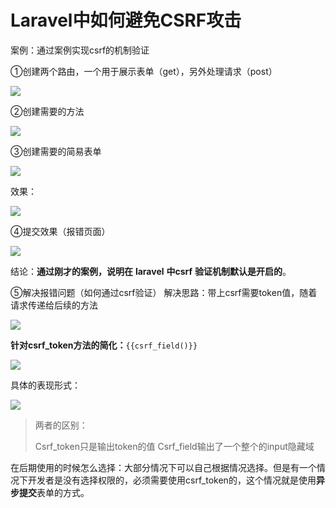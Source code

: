 # Laravel中如何避免CSRF攻击



案例：通过案例实现csrf的机制验证

①创建两个路由，一个用于展示表单（get），另外处理请求（post）

![](https://i.loli.net/2019/04/21/5cbb4630a8c27.png)

 

②创建需要的方法

![](https://i.loli.net/2019/04/21/5cbb469c371e3.png)

③创建需要的简易表单

![](https://i.loli.net/2019/04/21/5cbb4868016fd.png)

效果：

![](https://i.loli.net/2019/04/21/5cbb4894dba9e.png)

④提交效果（报错页面）

![](https://i.loli.net/2019/04/21/5cbb498698db1.png)

结论：**通过刚才的案例，说明在** **laravel** **中csrf** **验证机制默认是开启的**。

⑤解决报错问题（如何通过csrf验证）
解决思路：带上csrf需要token值，随着请求传递给后续的方法

![](https://i.loli.net/2019/04/21/5cbb4abe6e9f7.png)

**针对csrf_token方法的简化：**`{{csrf_field()}}`

![](https://i.loli.net/2019/04/21/5cbb4ca1da88f.png)

具体的表现形式：

![](https://i.loli.net/2019/04/21/5cbb4cc4c0d5e.png)

> 两者的区别：
>
> Csrf_token只是输出token的值
> Csrf_field输出了一个整个的input隐藏域

 

在后期使用的时候怎么选择：大部分情况下可以自己根据情况选择。但是有一个情况下开发者是没有选择权限的，必须需要使用csrf_token的，这个情况就是使用**异步提交**表单的方式。

 